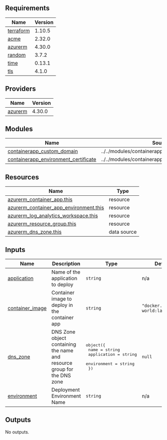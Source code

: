 <!-- BEGIN_TF_DOCS -->
## Requirements

| Name | Version |
|------|---------|
| <a name="requirement_terraform"></a> [terraform](#requirement\_terraform) | 1.10.5 |
| <a name="requirement_acme"></a> [acme](#requirement\_acme) | 2.32.0 |
| <a name="requirement_azurerm"></a> [azurerm](#requirement\_azurerm) | 4.30.0 |
| <a name="requirement_random"></a> [random](#requirement\_random) | 3.7.2 |
| <a name="requirement_time"></a> [time](#requirement\_time) | 0.13.1 |
| <a name="requirement_tls"></a> [tls](#requirement\_tls) | 4.1.0 |

## Providers

| Name | Version |
|------|---------|
| <a name="provider_azurerm"></a> [azurerm](#provider\_azurerm) | 4.30.0 |

## Modules

| Name | Source | Version |
|------|--------|---------|
| <a name="module_containerapp_custom_domain"></a> [containerapp\_custom\_domain](#module\_containerapp\_custom\_domain) | ../../modules/containerapp_custom_domain | n/a |
| <a name="module_containerapp_environment_certificate"></a> [containerapp\_environment\_certificate](#module\_containerapp\_environment\_certificate) | ../../modules/containerapp_environment_certificate | n/a |

## Resources

| Name | Type |
|------|------|
| [azurerm_container_app.this](https://registry.terraform.io/providers/hashicorp/azurerm/4.30.0/docs/resources/container_app) | resource |
| [azurerm_container_app_environment.this](https://registry.terraform.io/providers/hashicorp/azurerm/4.30.0/docs/resources/container_app_environment) | resource |
| [azurerm_log_analytics_workspace.this](https://registry.terraform.io/providers/hashicorp/azurerm/4.30.0/docs/resources/log_analytics_workspace) | resource |
| [azurerm_resource_group.this](https://registry.terraform.io/providers/hashicorp/azurerm/4.30.0/docs/resources/resource_group) | resource |
| [azurerm_dns_zone.this](https://registry.terraform.io/providers/hashicorp/azurerm/4.30.0/docs/data-sources/dns_zone) | data source |

## Inputs

| Name | Description | Type | Default | Required |
|------|-------------|------|---------|:--------:|
| <a name="input_application"></a> [application](#input\_application) | Name of the application to deploy | `string` | n/a | yes |
| <a name="input_container_image"></a> [container\_image](#input\_container\_image) | Container image to deploy in the container app | `string` | `"docker.io/hello-world:latest"` | no |
| <a name="input_dns_zone"></a> [dns\_zone](#input\_dns\_zone) | DNS Zone object containing the name and resource group for the DNS zone | <pre>object({<br>    name        = string<br>    application = string<br>    environment = string<br>  })</pre> | `null` | no |
| <a name="input_environment"></a> [environment](#input\_environment) | Deployment Environment Name | `string` | n/a | yes |

## Outputs

No outputs.
<!-- END_TF_DOCS -->